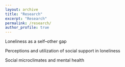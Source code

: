 ```yaml
---
layout: archive
title: "Research"
excerpt: "Research"
permalink: /research/
author_profile: true
---
```


Loneliness as a self–other gap

Perceptions and utilization of social support in loneliness

Social microclimates and mental health

